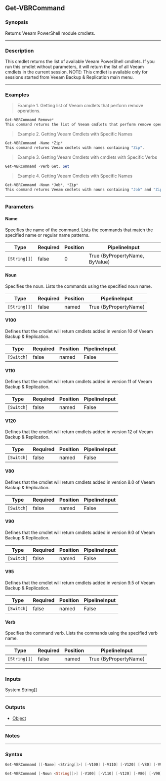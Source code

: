 Get-VBRCommand
--------------

### Synopsis
Returns Veeam PowerShell module cmdlets.

---

### Description

This cmdlet returns the list of available Veeam PowerShell cmdlets.
If you run this cmdlet without parameters, it will return the list of all Veeam cmdlets in the current session.
NOTE: This cmdlet is available only for sessions started from Veeam Backup & Replication main menu.

---

### Examples
> Example 1. Getting list of Veeam cmdlets that perform remove operations.

```PowerShell
Get-VBRCommand Remove*
This command returns the list of Veeam cmdlets that perform remove operations.
```
> Example 2. Getting Veeam Cmdlets with Specific Names

```PowerShell
Get-VBRCommand -Name *Zip*
This command returns Veeam cmdlets with names containing "Zip".
```
> Example 3. Getting Veeam Cmdlets with cmdlets with Specific Verbs

```PowerShell
Get-VBRCommand -Verb Get, Set
```
> Example 4. Getting Veeam Cmdlets with Specific Names

```PowerShell
Get-VBRCommand -Noun *Job*, *Zip*
This command returns Veeam cmdlets with nouns containing "Job" and "Zip".
```

---

### Parameters
#### **Name**
Specifies the name of the command.
Lists the commands that match the specified name or regular name patterns.

|Type        |Required|Position|PipelineInput                 |
|------------|--------|--------|------------------------------|
|`[String[]]`|false   |0       |True (ByPropertyName, ByValue)|

#### **Noun**
Specifies the noun.
Lists the commands using the specified noun name.

|Type        |Required|Position|PipelineInput        |
|------------|--------|--------|---------------------|
|`[String[]]`|false   |named   |True (ByPropertyName)|

#### **V100**
Defines that the cmdlet will return cmdlets added in version 10 of Veeam Backup & Replication.

|Type      |Required|Position|PipelineInput|
|----------|--------|--------|-------------|
|`[Switch]`|false   |named   |False        |

#### **V110**
Defines that the cmdlet will return cmdlets added in version 11 of Veeam Backup & Replication.

|Type      |Required|Position|PipelineInput|
|----------|--------|--------|-------------|
|`[Switch]`|false   |named   |False        |

#### **V120**
Defines that the cmdlet will return cmdlets added in version 12 of Veeam Backup & Replication.

|Type      |Required|Position|PipelineInput|
|----------|--------|--------|-------------|
|`[Switch]`|false   |named   |False        |

#### **V80**
Defines that the cmdlet will return cmdlets added in version 8.0 of Veeam Backup & Replication.

|Type      |Required|Position|PipelineInput|
|----------|--------|--------|-------------|
|`[Switch]`|false   |named   |False        |

#### **V90**
Defines that the cmdlet will return cmdlets added in version 9.0 of Veeam Backup & Replication.

|Type      |Required|Position|PipelineInput|
|----------|--------|--------|-------------|
|`[Switch]`|false   |named   |False        |

#### **V95**
Defines that the cmdlet will return cmdlets added in version 9.5 of Veeam Backup & Replication.

|Type      |Required|Position|PipelineInput|
|----------|--------|--------|-------------|
|`[Switch]`|false   |named   |False        |

#### **Verb**
Specifies the command verb.
Lists the commands using the specified verb name.

|Type        |Required|Position|PipelineInput        |
|------------|--------|--------|---------------------|
|`[String[]]`|false   |named   |True (ByPropertyName)|

---

### Inputs
System.String[]

---

### Outputs
* [Object](https://learn.microsoft.com/en-us/dotnet/api/System.Object)

---

### Notes

---

### Syntax
```PowerShell
Get-VBRCommand [[-Name] <String[]>] [-V100] [-V110] [-V120] [-V80] [-V90] [-V95] [<CommonParameters>]
```
```PowerShell
Get-VBRCommand [-Noun <String[]>] [-V100] [-V110] [-V120] [-V80] [-V90] [-V95] [-Verb <String[]>] [<CommonParameters>]
```
